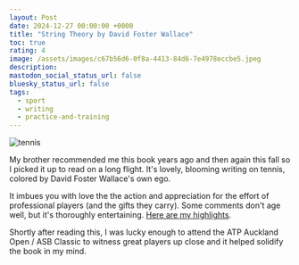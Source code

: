 ```yaml
---
layout: Post
date: 2024-12-27 00:00:00 +0000
title: "String Theory by David Foster Wallace"
toc: true
rating: 4
image: /assets/images/c67b56d6-0f8a-4413-84d6-7e4978eccbe5.jpeg
description: 
mastodon_social_status_url: false
bluesky_status_url: false
tags:
  - sport
  - writing
  - practice-and-training
---
```



![tennis](/assets/images/c67b56d6-0f8a-4413-84d6-7e4978eccbe5.jpeg)

My brother recommended me this book years ago and then again this fall so I picked it up to read on a long flight. It's lovely, blooming writing on tennis, colored by David Foster Wallace's own ego.

It imbues you with love the the action and appreciation for the effort of professional players (and the gifts they carry). Some comments don't age well, but it's thoroughly entertaining. [Here are my highlights](https://www.joshbeckman.org/sources/#47665545).

Shortly after reading this, I was lucky enough to attend the ATP Auckland Open / ASB Classic to witness great players up close and it helped solidify the book in my mind.
